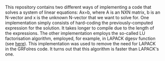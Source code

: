 This repository contains two different ways of implementing a code that solves a system of linear equations: Ax=b, where A is an NXN matrix, b is an N-vector and x is the unknown N-vector that we want to solve for.
One implementation simply consists of hard-coding the previously-computed expression for the solution. It takes longer to compile due to the length of the expressions.
The other implementation employs the so-called LU factorisation algorithm, employed, for example, in LAPACK dgesv function (see [here](https://netlib.org/lapack/explore-html-3.6.1/d7/d3b/group__double_g_esolve_ga5ee879032a8365897c3ba91e3dc8d512.html)).
This implementation was used to remove the need for LAPACK in the GRFolres code. It turns out that this algorithm is faster than LAPACK's one.
